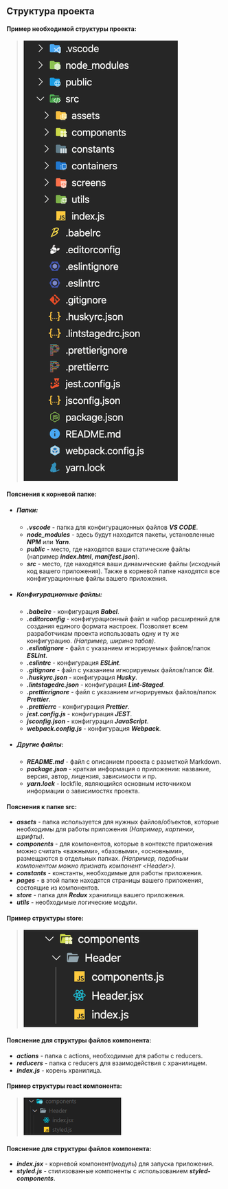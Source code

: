 ## Структура проекта

#### Пример необходимой структуры проекта:

> ![structure_1](https://github.com/mkrivel/structure/blob/main/structure_1.png)
#### Пояснения к корневой папке:
- ##### Папки:
  - ***.vscode*** - папка для конфигурационных файлов ***VS CODE***.
  - ***node_modules*** - здесь будут находится пакеты, установленные ***NPM*** или ***Yarn***.
  - ***public*** - место, где находятся ваши статические файлы (например ***index.html***, ***manifest.json***).
  - ***src*** - место, где находятся ваши динамические файлы (исходный код вашего приложения). Также в корневой папке находятся все конфигурационные файлы вашего приложения.

- ##### Конфигурационные файлы:
  - ***.babelrc*** - конфигурация ***Babel***.
  - ***.editorconfig*** - конфигурационный файл и набор расширений для создания единого формата настроек. Позволяет всем разработчикам проекта использовать одну и ту же конфигурацию. *(Например, ширина табов)*.
  - ***.eslintignore*** - файл с указанием игнорируемых файлов/папок ***ESLint***.
  - ***.eslintrc*** - конфигурация ***ESLint***.
  - ***.gitignore*** - файл с указанием игнорируемых файлов/папок ***Git***.
  - ***.huskyrc.json*** - конфигурация ***Husky***.
  - ***.lintstagedrc.json*** - конфигурация ***Lint-Staged***.
  - ***.prettierignore*** - файл с указанием игнорируемых файлов/папок ***Prettier***.
  - ***.prettierrc*** - конфигурация ***Prettier***.
  - ***jest.config.js*** - конфигурация ***JEST***.
  - ***jsconfig.json*** - конфигурация ***JavaScript***.
  - ***webpack.config.js*** - конфигурация ***Webpack***.

- ##### Другие файлы:
  - ***README.md*** - файл с описанием проекта с разметкой Markdown.
  - ***package.json*** - краткая информация о приложении: название, версия, автор, лицензия, зависимости и пр.
  - ***yarn.lock*** - lockfile, являющийся основным источником информации о зависимостях проекта.

#### Пояснения к папке src:
- ***assets*** - папка используется для нужных файлов/объектов, которые необходимы для работы приложения *(Например, картинки, шрифты)*.
- ***components*** - для компонентов, которые в контексте приложения можно считать «важными», «базовыми», «основными», размещаются в отдельных папках. *(Например, подобным компонентом можно признать компонент \<Header\>)*.
- ***constants*** - константы, необходимые для работы приложения.
- ***pages*** - в этой папке находятся страницы вашего приложения, состоящие из компонентов.
- ***store*** - папка для ***Redux*** хранилища вашего приложения.
- ***utils*** - необходимые логические модули.

#### Пример структуры store:

> ![structure_2](https://github.com/mkrivel/structure/blob/main/structure_2.png)
#### Пояснение для структуры файлов компонента:
- ***actions*** - папка с actions, необходимые для работы с reducers.
- ***reducers*** - папка с reducers для взаимодействия с хранилищем.
- ***index.js*** - корень хранилица.

#### Пример структуры react компонента:

> ![structure_3](https://github.com/mkrivel/structure/blob/main/structure_3.png)
#### Пояснение для структуры файлов компонента:
- ***index.jsx*** - корневой компонент(модуль) для запуска приложения.
- ***styled.js*** - стилизованные компоненты с использованием ***styled-components***.
